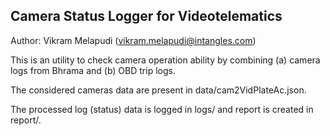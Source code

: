 ## Camera Status Logger for Videotelematics
Author: Vikram Melapudi (vikram.melapudi@intangles.com)

This is an utility to check camera operation ability by combining (a) camera logs from Bhrama and (b) OBD trip logs.

The considered cameras data are present in data/cam2VidPlateAc.json.

The processed log (status) data is logged in logs/ and report is created in report/.
